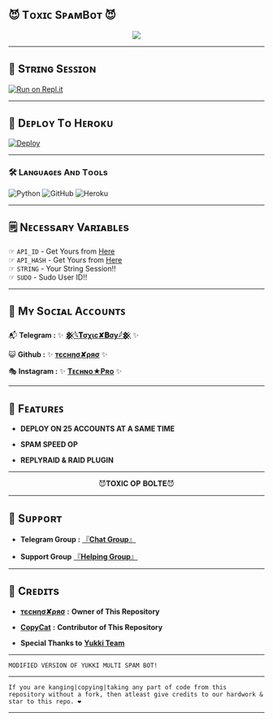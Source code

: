 ## 😈 Tᴏxɪᴄ SᴘᴀᴍBᴏᴛ 😈 

<p align="center">
  <img src="https://telegra.ph/file/d8e19ed588fcc7f0050e2.jpg">
</p>

----------------------

## 🤖 Sᴛʀɪɴɢ Sᴇꜱꜱɪᴏɴ

[![Run on Repl.it](https://repl.it/badge/github/YukkiBot/YukkiSpamBot)](https://replit.com/@TitanOPX/ToXiCxD#main.py)

----------------------

## 🚀 Dᴇᴘʟᴏʏ Tᴏ Hᴇʀᴏᴋᴜ 

[![Deploy](https://www.herokucdn.com/deploy/button.svg)](https://dashboard.heroku.com/new?template=https://github.com/Titan-OP/TOXIC-SPAM)

----------------------

### 🛠️ Lᴀɴɢᴜᴀɢᴇs Aɴᴅ Tᴏᴏʟs

  ![Python](https://img.shields.io/badge/Python-3776AB?style=for-the-badge&logo=python&logoColor=white)
  ![GitHub](https://img.shields.io/badge/GitHub-100000?style=for-the-badge&logo=github&logoColor=white)
  ![Heroku](https://img.shields.io/badge/Heroku-430098?style=for-the-badge&logo=heroku&logoColor=white)

----------------------

## 🗒️ Nᴇᴄᴇssᴀʀʏ Vᴀʀɪᴀʙʟᴇs

☞ `API_ID` - Get Yours from [Here](https://my.telegram.org/)<br>
☞ `API_HASH` - Get Yours from [Here](https://my.telegram.org/)<br>
☞ `STRING` - Your String Session!!<br>
☞ `SUDO` - Sudo User ID!!<br>

----------------------

## 👥 Mʏ Sᴏᴄɪᴀʟ Aᴄᴄᴏᴜɴᴛꜱ

📬 **Telegram   :** ✨ [**𒆜𓆩𝐓σχιc✘𝐁σу𓆪𒆜**](https://t.me/ToxicBoyxD) ✨



😺 **Github     :** ✨ [**тєcнησ✘ρяσ**](https://GitHub.com/Titan-OP) ✨



🎭 **Instagram  :** ✨ [**Tᴇᴄʜɴᴏ★Pʀᴏ**](https://instagram.com/miraculous_tech?utm_medium=copy_link) ✨

----------------------

## 📍 Fᴇᴀᴛᴜʀᴇꜱ

   - **DEPLOY ON 25 ACCOUNTS AT A SAME TIME**

   - **SPAM SPEED OP**

   - **REPLYRAID & RAID PLUGIN**

----------------------

<p align="center">
😈𝐓𝐎𝐗𝐈𝐂 𝐎𝐏 𝐁𝐎𝐋𝐓𝐄😈
</p>

----------------------
  
## 👮 Sᴜᴘᴘᴏʀᴛ

  - **Telegram Group :** [『**Chat Group**』 ](https://t.me/naughty_stud_ents)
   
  - **Support Group** [『**Helping Group**』](https://t.me/ToxicSpamxD)

----------------------

## 🎀 Cʀᴇᴅɪᴛs

   -  [**тєcнησ✘ρяσ**](https://GitHub.com/Titan-OP) **:** **Owner of This Repository**

   - [**CopyCat**](https://GitHub.com/Copycat-izz-opp) **:** **Contributor of This Repository**

   -  **Special Thanks to** [**Yukki Team**](https://t.me/officialyukki)
---------
```
MODIFIED VERSION OF YUKKI MULTI SPAM BOT!
```
--------
```
If you are kanging|copying|taking any part of code from this repository without a fork, then atleast give credits to our hardwork & star to this repo. ❤️
```
--------
